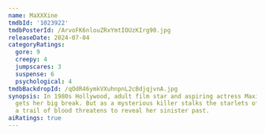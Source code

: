 ```yaml
---
name: MaXXXine
tmdbId: '1023922'
tmdbPosterId: /ArvoFK6nlouZRxYmtIOUzKIrg90.jpg
releaseDate: 2024-07-04
categoryRatings:
  gore: 9
  creepy: 4
  jumpscares: 3
  suspense: 6
  psychological: 4
tmdbBackdropId: /qOdR46ymkVXuhnpnL2cBdjqjvnA.jpg
synopsis: In 1980s Hollywood, adult film star and aspiring actress Maxine Minx finally
  gets her big break. But as a mysterious killer stalks the starlets of Hollywood,
  a trail of blood threatens to reveal her sinister past.
aiRatings: true
---
```


